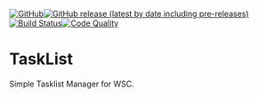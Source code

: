 [![GitHub](https://img.shields.io/github/license/Teralios/TaskList?style=flat-square)](https://www.gnu.org/licenses/gpl-3.0.txt)[![GitHub release (latest by date including pre-releases)](https://img.shields.io/github/v/release/teralios/TaskList?include_prereleases&style=flat-square)](https://github.com/Teralios/TaskList/releases)[![Build Status](https://img.shields.io/travis/Teralios/TaskList.svg?style=flat-square)](https://travis-ci.org/Teralios/TaskList)[![Code Quality](https://img.shields.io/scrutinizer/g/Teralios/TaskList.svg?style=flat-square)](https://scrutinizer-ci.com/g/Teralios/TaskList/)


# TaskList
Simple Tasklist Manager for WSC.
